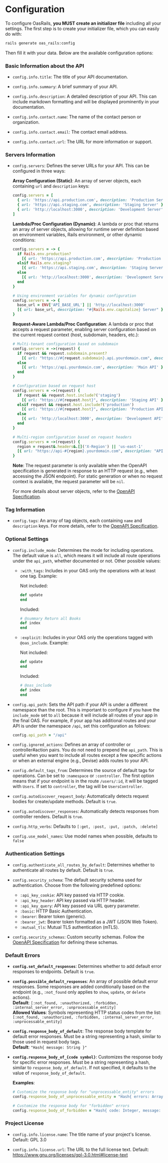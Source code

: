 # Configuration

To configure OasRails, **you MUST create an initializer file** including all your settings. The first step is to create your initializer file, which you can easily do with:

```bash
rails generate oas_rails:config
```

Then fill it with your data. Below are the available configuration options:

### Basic Information about the API

- `config.info.title`: The title of your API documentation.

- `config.info.summary`: A brief summary of your API.

- `config.info.description`: A detailed description of your API. This can include markdown formatting and will be displayed prominently in your documentation.

- `config.info.contact.name`: The name of the contact person or organization.

- `config.info.contact.email`: The contact email address.

- `config.info.contact.url`: The URL for more information or support.

### Servers Information

- `config.servers`: Defines the server URLs for your API. This can be configured in three ways:

  **Array Configuration (Static)**: An array of server objects, each containing `url` and `description` keys:
  
  ```ruby
  config.servers = [
    { url: 'https://api.production.com', description: 'Production Server' },
    { url: 'https://api.staging.com', description: 'Staging Server' },
    { url: 'http://localhost:3000', description: 'Development Server' }
  ]
  ```

  **Lambda/Proc Configuration (Dynamic)**: A lambda or proc that returns an array of server objects, allowing for runtime server definition based on environment variables, Rails environment, or other dynamic conditions:
  
  ```ruby
  config.servers = -> {
    if Rails.env.production?
      [{ url: 'https://api.production.com', description: 'Production Server' }]
    elsif Rails.env.staging?
      [{ url: 'https://api.staging.com', description: 'Staging Server' }]
    else
      [{ url: 'http://localhost:3000', description: 'Development Server' }]
    end
  }
  ```
  
  ```ruby
  # Using environment variables for dynamic configuration
  config.servers = -> {
    base_url = ENV['API_BASE_URL'] || 'http://localhost:3000'
    [{ url: base_url, description: "#{Rails.env.capitalize} Server" }]
  }
  ```

  **Request-Aware Lambda/Proc Configuration**: A lambda or proc that accepts a request parameter, enabling server configuration based on the current request context (host, subdomain, headers, etc.):
  
  ```ruby
  # Multi-tenant configuration based on subdomain
  config.servers = ->(request) {
    if request && request.subdomain.present?
      [{ url: "https://#{request.subdomain}.api.yourdomain.com", description: "#{request.subdomain.capitalize} API" }]
    else
      [{ url: 'https://api.yourdomain.com', description: 'Main API' }]
    end
  }
  ```
  
  ```ruby
  # Configuration based on request host
  config.servers = ->(request) {
    if request && request.host.include?('staging')
      [{ url: "https://#{request.host}", description: 'Staging API' }]
    elsif request && request.host.include?('production')
      [{ url: "https://#{request.host}", description: 'Production API' }]
    else
      [{ url: 'http://localhost:3000', description: 'Development API' }]
    end
  }
  ```
  
  ```ruby
  # Multi-region configuration based on request headers
  config.servers = ->(request) {
    region = request&.headers&.[]('X-Region') || 'us-east-1'
    [{ url: "https://api-#{region}.yourdomain.com", description: "API - #{region.upcase}" }]
  }
  ```

  **Note**: The request parameter is only available when the OpenAPI specification is generated in response to an HTTP request (e.g., when accessing the JSON endpoint). For static generation or when no request context is available, the request parameter will be `nil`.

  For more details about server objects, refer to the [OpenAPI Specification](https://spec.openapis.org/oas/latest.html#server-object).

### Tag Information

- `config.tags`: An array of tag objects, each containing `name` and `description` keys. For more details, refer to the [OpenAPI Specification](https://spec.openapis.org/oas/latest.html#tag-object).

### Optional Settings

- `config.include_mode`: Determines the mode for including operations. The default value is `all`, which means it will include all route operations under the `api_path`, whether documented or not. Other possible values:
  - `:with_tags`: Includes in your OAS only the operations with at least one tag. Example:

    Not included:

    ```ruby
    def update
    end
    ```

    Included:

    ```ruby
    # @summary Return all Books
    def index
    end
    ```

  - `:explicit`: Includes in your OAS only the operations tagged with `@oas_include`. Example:

    Not included:

    ```ruby
    def update
    end
    ```

    Included:

    ```ruby
    # @oas_include
    def index
    end
    ```

- `config.api_path`: Sets the API path if your API is under a different namespace than the root. This is important to configure if you have the `include_mode` set to `all` because it will include all routes of your app in the final OAS. For example, if your app has additional routes and your API is under the namespace `/api`, set this configuration as follows:

  ```ruby
  config.api_path = "/api"
  ```

- `config.ignored_actions`: Defines an array of controller or controller#action pairs. You do not need to prepend the `api_path`. This is useful when you want to include all routes except a few specific actions or when an external engine (e.g., Devise) adds routes to your API.

- `config.default_tags_from`: Determines the source of default tags for operations. Can be set to `:namespace` or `:controller`. The first option means that if your endpoint is in the route `/users/:id`, it will be tagged with `Users`. If set to `controller`, the tag will be `UsersController`.

- `config.autodiscover_request_body`: Automatically detects request bodies for create/update methods. Default is `true`.
- `config.autodiscover_responses`: Automatically detects responses from controller renders. Default is `true`.
- `config.http_verbs`: Defaults to `[:get, :post, :put, :patch, :delete]`
- `config.use_model_names`: Use model names when possible, defaults to `false`

### Authentication Settings

- `config.authenticate_all_routes_by_default`: Determines whether to authenticate all routes by default. Default is `true`.

- `config.security_schema`: The default security schema used for authentication. Choose from the following predefined options:
  - `:api_key_cookie`: API key passed via HTTP cookie.
  - `:api_key_header`: API key passed via HTTP header.
  - `:api_key_query`: API key passed via URL query parameter.
  - `:basic`: HTTP Basic Authentication.
  - `:bearer`: Bearer token (generic).
  - `:bearer_jwt`: Bearer token formatted as a JWT (JSON Web Token).
  - `:mutual_tls`: Mutual TLS authentication (mTLS).

- `config.security_schemas`: Custom security schemas. Follow the [OpenAPI Specification](https://spec.openapis.org/oas/latest.html#security-scheme-object) for defining these schemas.

### Default Errors

- **`config.set_default_responses`**: Determines whether to add default error responses to endpoints. Default is `true`.

- **`config.possible_default_responses`**: An array of possible default error responses. Some responses are added conditionally based on the endpoint (e.g., `:not_found` only applies to `show`, `update`, or `delete` actions).  
  **Default**: `[:not_found, :unauthorized, :forbidden, :internal_server_error, :unprocessable_entity]`  
  **Allowed Values**: Symbols representing HTTP status codes from the list:  
  `[:not_found, :unauthorized, :forbidden, :internal_server_error, :unprocessable_entity]`

- **`config.response_body_of_default`**: The response body template for default error responses. Must be a string representing a hash, similar to those used in request body tags.  
  **Default**: `"Hash{ message: String }"`

- **`config.response_body_of_{code symbol}`**: Customizes the response body for specific error responses. Must be a string representing a hash, similar to `response_body_of_default`. If not specified, it defaults to the value of `response_body_of_default`.  

  **Examples**:

  ```ruby
  # Customize the response body for "unprocessable_entity" errors
  config.response_body_of_unprocessable_entity = "Hash{ errors: Array<String> }"

  # Customize the response body for "forbidden" errors
  config.response_body_of_forbidden = "Hash{ code: Integer, message: String }"
  ```

### Project License

- `config.info.license.name`: The title name of your project's license. Default: GPL 3.0

- `config.info.license.url`: The URL to the full license text. Default: <https://www.gnu.org/licenses/gpl-3.0.html#license-text>
